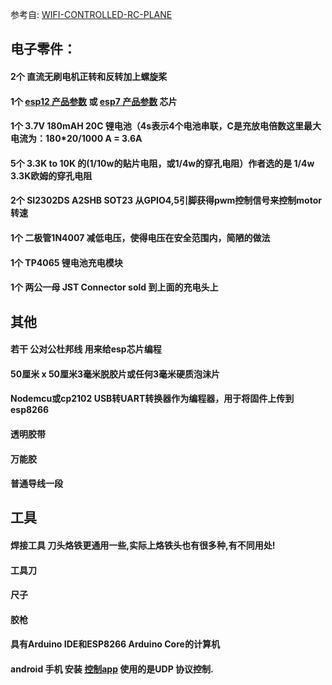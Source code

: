 参考自: [WIFI-CONTROLLED-RC-PLANE](https://www.instructables.com/WIFI-CONTROLLED-RC-PLANE/)

## 电子零件：
#### 2个 直流无刷电机正转和反转加上螺旋桨
#### 1个 [esp12 产品参数](http://www.tech-now.com/pro_view-58.html) 或 [esp7 产品参数](http://www.tech-now.com/pro_view-20.html) 芯片
#### 1个 3.7V 180mAH 20C 锂电池（4s表示4个电池串联，C是充放电倍数这里最大电流为：180*20/1000 A = 3.6A
#### 5个 3.3K to 10K 的(1/10w的贴片电阻，或1/4w的穿孔电阻）作者选的是 1/4w 3.3K欧姆的穿孔电阻
#### 2个 SI2302DS A2SHB SOT23 从GPIO4,5引脚获得pwm控制信号来控制motor转速
#### 1个 二极管1N4007 减低电压，使得电压在安全范围内，简陋的做法
#### 1个 TP4065 锂电池充电模块
#### 1个 两公一母 JST Connector sold 到上面的充电头上

## 其他
#### 若干 公对公杜邦线 用来给esp芯片编程
#### 50厘米 x 50厘米3毫米脱胶片或任何3毫米硬质泡沫片
#### Nodemcu或cp2102 USB转UART转换器作为编程器，用于将固件上传到esp8266
#### 透明胶带
#### 万能胶
#### 普通导线一段

## 工具
#### 焊接工具 刀头烙铁更通用一些,实际上烙铁头也有很多种,有不同用处!
#### 工具刀
#### 尺子
#### 胶枪
#### 具有Arduino IDE和ESP8266 Arduino Core的计算机
#### android 手机 安装 [控制app](https://content.instructables.com/ORIG/FSU/V83P/JHGJL6CN/FSUV83PJHGJL6CN.apk) 使用的是UDP 协议控制.

